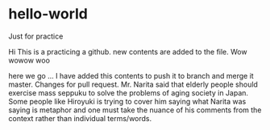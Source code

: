 # hello-world
Just for practice

Hi This is a practicing a github.
new contents are added to the file.
Wow wowow woo 

here we go ...
I have added this contents to push it to branch and merge it master.
Changes for pull request. Mr. Narita said that elderly people should exercise mass seppuku to solve the problems of aging society in Japan.
Some people like Hiroyuki is trying to cover him saying what Narita was saying is metaphor and one must take the nuance of his comments from the context rather than individual terms/words. 


